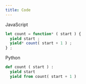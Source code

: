 ```yaml
---
title: Code
---
```


JavaScript
```javascript
let count = function* ( start ) {
  yield start ;
  yield* count( start + 1 ) ;
} ;
```

Python
```python
def count ( start ) :
  yield start
  yield from count( start + 1 )
```
